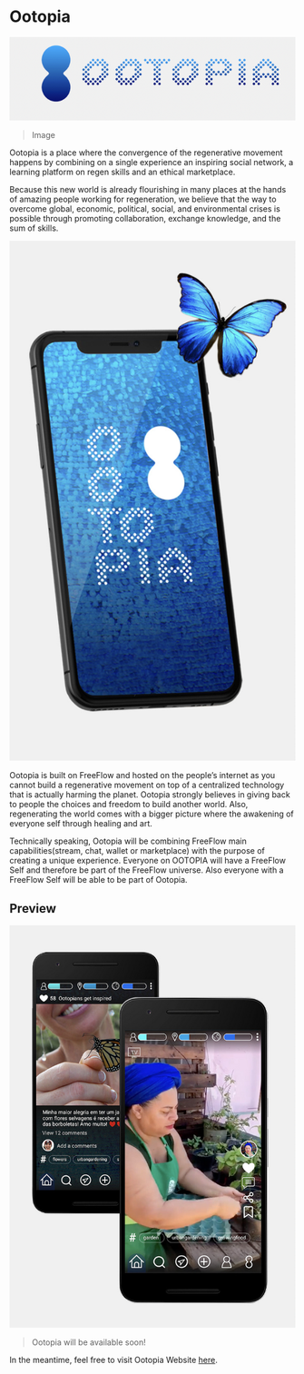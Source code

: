 # Ootopia 

![](img/ootopia_logo.png)

> Image 

Ootopia is a place where the convergence of the regenerative movement happens by combining on a single experience an inspiring social network, a learning platform on regen skills and an ethical marketplace.

Because this new world is already flourishing in many places at the hands of amazing people working for regeneration, we believe that the way to overcome global, economic, political, social, and environmental crises is possible through promoting collaboration, exchange knowledge, and the sum of skills.

![](img/ootopia_phone_.jpg)

Ootopia is built on FreeFlow and hosted on the people’s internet as you cannot build a regenerative movement on top of a centralized technology that is actually harming the planet. Ootopia strongly believes in giving back to people the choices and freedom to build another world. Also, regenerating the world comes with a bigger picture where the awakening of everyone self through healing and art. 

Technically speaking, Ootopia will be combining FreeFlow main capabilities(stream, chat, wallet or marketplace) with the purpose of creating a unique experience. Everyone on OOTOPIA will have a FreeFlow Self and therefore be part of the FreeFlow universe. Also everyone with a FreeFlow Self will be able to be part of Ootopia. 

## Preview 

![](img/ootopia_preview_.jpg)

> Ootopia will be available soon! 

In the meantime, feel free to visit Ootopia Website [here](https://www.ootopia.org/).